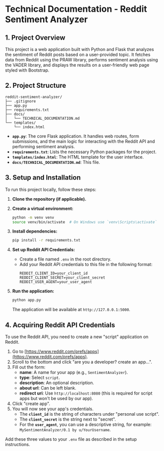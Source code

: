 # Technical Documentation - Reddit Sentiment Analyzer

## 1. Project Overview

This project is a web application built with Python and Flask that analyzes the sentiment of Reddit posts based on a user-provided topic. It fetches data from Reddit using the PRAW library, performs sentiment analysis using the VADER library, and displays the results on a user-friendly web page styled with Bootstrap.

## 2. Project Structure

```
reddit-sentiment-analyzer/
├── .gitignore
├── app.py
├── requirements.txt
├── docs/
│   └── TECHNICAL_DOCUMENTATION.md
└── templates/
    └── index.html
```

- **`app.py`**: The core Flask application. It handles web routes, form submissions, and the main logic for interacting with the Reddit API and performing sentiment analysis.
- **`requirements.txt`**: Lists the necessary Python packages for the project.
- **`templates/index.html`**: The HTML template for the user interface.
- **`docs/TECHNICAL_DOCUMENTATION.md`**: This file.

## 3. Setup and Installation

To run this project locally, follow these steps:

1. **Clone the repository (if applicable).**

2. **Create a virtual environment:**
   ```bash
   python -m venv venv
   source venv/bin/activate  # On Windows use `venv\Scripts\activate`
   ```

3. **Install dependencies:**
   ```bash
   pip install -r requirements.txt
   ```

4. **Set up Reddit API Credentials:**
   - Create a file named `.env` in the root directory.
   - Add your Reddit API credentials to this file in the following format:
     ```
     REDDIT_CLIENT_ID=your_client_id
     REDDIT_CLIENT_SECRET=your_client_secret
     REDDIT_USER_AGENT=your_user_agent
     ```

5. **Run the application:**
   ```bash
   python app.py
   ```
   The application will be available at `http://127.0.0.1:5000`.

## 4. Acquiring Reddit API Credentials

To use the Reddit API, you need to create a new "script" application on Reddit.

1. Go to [https://www.reddit.com/prefs/apps](https://www.reddit.com/prefs/apps).
2. Scroll to the bottom and click "are you a developer? create an app...".
3. Fill out the form:
   - **name**: A name for your app (e.g., `SentimentAnalyzer`).
   - **type**: Select `script`.
   - **description**: An optional description.
   - **about url**: Can be left blank.
   - **redirect uri**: Use `http://localhost:8080` (this is required for script apps but won't be used by our app).
4. Click "create app".
5. You will now see your app's credentials.
   - The **`client_id`** is the string of characters under "personal use script".
   - The **`client_secret`** is the string next to "secret".
   - For the **`user_agent`**, you can use a descriptive string, for example: `MySentimentAnalyzer/0.1 by u/YourUsername`.

Add these three values to your `.env` file as described in the setup instructions.
